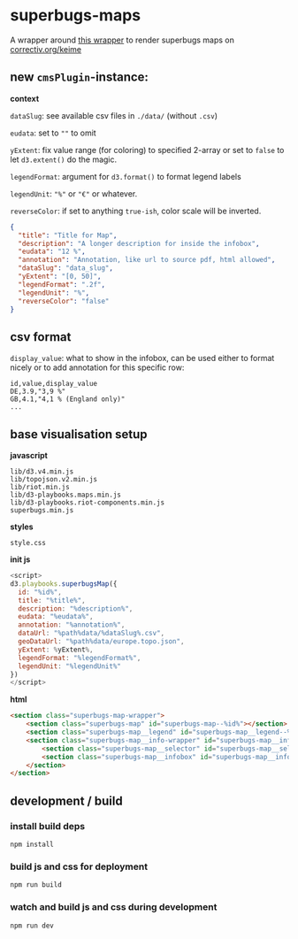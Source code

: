 # superbugs-maps

A wrapper around [this wrapper](https://github.com/simonwoerpel/d3-playbooks-maps) to render superbugs maps on [correctiv.org/keime](https://correctiv.org/keime)

## new `cmsPlugin`-instance:

**context**

`dataSlug`: see available csv files in `./data/` (without `.csv`)

`eudata`: set to `""` to omit

`yExtent`: fix value range (for coloring) to specified 2-array or set to `false` to let `d3.extent()` do the magic.

`legendFormat`: argument for `d3.format()` to format legend labels

`legendUnit`: `"%"` or `"€"` or whatever.

`reverseColor`: if set to anything `true-ish`, color scale will be inverted.

```json
{
  "title": "Title for Map",
  "description": "A longer description for inside the infobox",
  "eudata": "12 %",
  "annotation": "Annotation, like url to source pdf, html allowed",
  "dataSlug": "data_slug",
  "yExtent": "[0, 50]",
  "legendFormat": ".2f",
  "legendUnit": "%",
  "reverseColor": "false"
}
```

## csv format

`display_value`: what to show in the infobox, can be used either to format nicely or to add annotation for this specific row:

```csv
id,value,display_value
DE,3.9,"3,9 %"
GB,4.1,"4,1 % (England only)"
...
```

## base visualisation setup

**javascript**

```
lib/d3.v4.min.js
lib/topojson.v2.min.js
lib/riot.min.js
lib/d3-playbooks.maps.min.js
lib/d3-playbooks.riot-components.min.js
superbugs.min.js
```

**styles**

```
style.css
```

**init js**

```javascript
<script>
d3.playbooks.superbugsMap({
  id: "%id%",
  title: "%title%",
  description: "%description%",
  eudata: "%eudata%",
  annotation: "%annotation%",
  dataUrl: "%path%data/%dataSlug%.csv",
  geoDataUrl: "%path%data/europe.topo.json",
  yExtent: %yExtent%,
  legendFormat: "%legendFormat%",
  legendUnit: "%legendUnit%"
})
</script>
```

**html**

```html
<section class="superbugs-map-wrapper">
    <section class="superbugs-map" id="superbugs-map--%id%"></section>
    <section class="superbugs-map__legend" id="superbugs-map__legend--%id%"></section>
    <section class="superbugs-map__info-wrapper" id="superbugs-map__info-wrapper--%id%">
        <section class="superbugs-map__selector" id="superbugs-map__selector--%id%"></section>
        <section class="superbugs-map__infobox" id="superbugs-map__infobox--%id%"></section>
    </section>
</section>
```

## development / build

### install build deps

`npm install`

### build js and css for deployment

`npm run build`

### watch and build js and css during development

`npm run dev`
